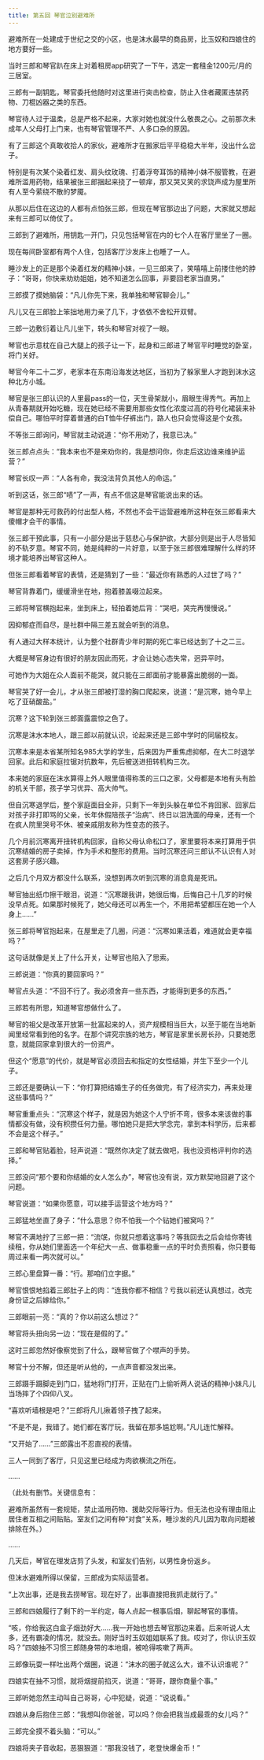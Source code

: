 ```yaml
---
title: 第五回 琴官泣别避难所
---
```


避难所在一处建成于世纪之交的小区，也是沫水最早的商品房，比玉奴和四娘住的地方要好一些。

当时三郎和琴官趴在床上对着租房app研究了一下午，选定一套租金1200元/月的三居室。

三郎有一副钥匙，琴官委托他随时对这里进行突击检查，防止入住者藏匿违禁药物、刀棍凶器之类的东西。

琴官待人过于温柔，总是严格不起来，大家对她也就没什么敬畏之心。之前那次未成年人父母打上门来，也有琴官管理不严、人多口杂的原因。

有了三郎这个真敢收拾人的家伙，避难所才在搬家后平平稳稳大半年，没出什么岔子。

特别是有次某个染着红发、肩头纹玫瑰、打着浮夸耳饰的精神小妹不服管教，在避难所滥用药物，结果被张三郎捆起来挠了一顿痒，那又哭又笑的求饶声成为屋里所有人至今萦绕不散的梦魇。

从那以后住在这边的人都有点怕张三郎，但现在琴官那边出了问题，大家就又想起来有三郎可以倚仗了。

三郎到了避难所，用钥匙一开门，只见包括琴官在内的七个人在客厅里坐了一圈。

现在每间卧室都有两个人住，包括客厅沙发床上也睡了一人。

睡沙发上的正是那个染着红发的精神小妹，一见三郎来了，笑嘻嘻上前搂住他的脖子：“哥哥，你快来劝劝姐姐，她不知道怎么回事，非要回老家当直男。”

三郎摸了摸她脑袋：“凡儿你先下来，我单独和琴官聊会儿。”

凡儿又在三郎脸上笨拙地用力亲了几下，才依依不舍松开双臂。

三郎一边敷衍着让凡儿坐下，转头和琴官对视了一眼。

琴官也示意枕在自己大腿上的孩子让一下，起身和三郎进了琴官平时睡觉的卧室，将门关好。

琴官今年二十二岁，老家本在东南沿海发达地区，当初为了躲家里人才跑到沫水这种北方小城。

琴官是张三郎认识的人里最pass的一位，天生骨架就小，眉眼生得秀气。再加上从青春期就开始吃糖，现在她已经不需要用那些女性化浓度过高的符号化裙装来补偿自己。哪怕平时穿着普通的白T恤牛仔裤出门，路人也只会觉得这是个女孩。

不等张三郎询问，琴官就主动说道：“你不用劝了，我意已决。”

张三郎点点头：“我本来也不是来劝你的，我是想问你，你走后这边谁来维护运营？”

琴官长叹一声：“人各有命，我没法背负其他人的命运。”

听到这话，张三郎“啧”了一声，有点不信这是琴官能说出来的话。

琴官是那种无可救药的付出型人格，不然也不会干运营避难所这种在张三郎看来大傻帽才会干的事情。

张三郎干预此事，只有一小部分是出于慈悲心与保护欲，大部分则是出于人尽皆知的不轨歹意。琴官不同，她是纯粹的一片好意，以至于张三郎很难理解什么样的环境才能培养出琴官这种人。

但张三郎看着琴官的表情，还是猜到了一些：“最近你有熟悉的人过世了吗？”

琴官背靠着门，缓缓滑坐在地，抱着膝盖啜泣起来。

三郎将琴官横抱起来，坐到床上，轻拍着她后背：“哭吧，哭完再慢慢说。”

因抑郁症而自尽，是社群中隔三差五就会听到的消息。

有人通过大样本统计，认为整个社群青少年时期的死亡率已经达到了十之二三。

大概是琴官身边有很好的朋友因此而死，才会让她心态失常，迥异平时。

可她作为大姐在众人面前不能哭，就只能在三郎面前才能暴露出脆弱的一面。

琴官哭了好一会儿，才从张三郎被打湿的胸口爬起来，说道：“是沉寒，她今早上吃了亚硝酸盐。”

沉寒？这下轮到张三郎面露震惊之色了。

沉寒是沫水本地人，跟三郎以前就认识，论起来还是三郎中学时的同届校友。

沉寒本来是本省某所知名985大学的学生，后来因为严重焦虑抑郁，在大二时退学回家。此后和家庭拉锯对抗数年，先后被送进扭转机构三次。

本来她的家庭在沫水算得上外人眼里值得称羡的三口之家，父母都是本地有头有脸的机关干部，孩子学习优异、高大帅气。

但自沉寒退学后，整个家庭面目全非，只剩下一年到头躲在单位不肯回家、回家后对孩子非打即骂的父亲，长年休假陪孩子“治病”、终日以泪洗面的母亲，还有一个在疯人院里哭号不休、被亲戚朋友称为性变态的孩子。

几个月前沉寒离开扭转机构回家，自称父母认命松口了，家里要将本来打算用于供沉寒结婚的房子卖掉，作为手术和整形的费用。当时沉寒还问三郎认不认识有人对这套房子感兴趣。

之后几个月双方都没什么联系，没想到再次听到沉寒的消息竟是死讯。

琴官抽出纸巾擦干眼泪，说道：“沉寒跟我讲，她很后悔，后悔自己十几岁的时候没早点死。如果那时候死了，她父母还可以再生一个，不用把希望都压在她一个人身上……”

张三郎将琴官抱起来，在屋里走了几圈，问道：“沉寒如果活着，难道就会更幸福吗？”

这句话就像是关上了什么开关，让琴官也陷入了思索。

三郎说道：“你真的要回家吗？”

琴官点头道：“不回不行了。我必须舍弃一些东西，才能得到更多的东西。”

三郎若有所思，知道琴官想做什么了。

琴官的祖父是改革开放第一批富起来的人，资产规模相当巨大，以至于能在当地新闻里经常看到他的名字。在那个讲究宗族的地方，琴官是家里长房长孙，只要她愿意，就能回家拿到很大的一份资产。

但这个“愿意”的代价，就是琴官必须回去和指定的女性结婚，并生下至少一个儿子。

三郎还是要确认一下：“你打算把结婚生子的任务做完，有了经济实力，再来处理这些事情吗？”

琴官重重点头：“沉寒这个样子，就是因为她这个人宁折不弯，很多本来该做的事情都没有做，没有积攒任何力量。哪怕她只是把大学念完，拿到本科学历，后来都不会是这个样子。”

三郎和琴官贴着脸，轻声说道：“既然你决定了就去做吧，我也没资格评判你的选择。”

三郎没问“那个要和你结婚的女人怎么办”，琴官也没有说，双方默契地回避了这个问题。

琴官说道：“如果你愿意，可以接手运营这个地方吗？”

三郎猛地坐直了身子：“什么意思？你不怕我一个个钻她们被窝吗？”

琴官不满地拧了三郎一把：“流氓，你就只想着这事吗？等我回去之后会给你寄钱续租，你从她们里面选一个年纪大一点、做事稳重一点的平时负责照看，你只要每周过来看一两次就可以。”

三郎心里盘算一番：“行。那咱们立字据。”

琴官恨恨地掐着三郎肚子上的肉：“连我你都不相信？亏我以前还认真想过，改完身份证之后嫁给你。”

三郎眼前一亮：“真的？你以前这么想过？”

琴官将头扭向另一边：“现在是假的了。”

这时三郎忽然好像察觉到了什么，跟琴官做了个噤声的手势。

琴官十分不解，但还是听从他的，一点声音都没发出来。

三郎蹑手蹑脚走到门口，猛地将门打开，正贴在门上偷听两人说话的精神小妹凡儿当场摔了个四仰八叉。

“喜欢听墙根是吧？”三郎将凡儿揪着领子拽了起来。

“不是不是，我错了。她们都在客厅玩，我留在那多尴尬啊。”凡儿连忙解释。

“又开始了……”三郎露出不忍直视的表情。

三人一同到了客厅，只见这里已经成为肉欲横流之所在。

……

（此处有删节。关键信息有：

避难所虽然有一套规矩，禁止滥用药物、援助交际等行为。但无法也没有理由阻止居住者互相之间贴贴。室友们之间有种“对食”关系，睡沙发的凡儿因为取向问题被排除在外。）

……

几天后，琴官在理发店剪了头发，和室友们告别，以男性身份返乡。

但沫水避难所得以保留，三郎成为实际运营者。

“上次出事，还是我去捞琴官。现在好了，出事直接把我抓走就行了。”

三郎和四娘履行了剩下的一半约定，每人点起一根事后烟，聊起琴官的事情。

“咳，你给我这白盒子烟劲好大……我一开始也想去琴官那边来着。后来听说人太多，还有霸凌的情况，就没去。刚好当时玉奴姐姐联系了我。哎对了，你认识玉奴吗？”四娘抽不习惯三郎随身带的本地烟，被呛得咳嗽了两声。

三郎像玩耍一样吐出两个烟圈，说道：“沫水的圈子就这么大，谁不认识谁呢？”

四娘实在抽不习惯，就将烟提前掐灭，说道：“哥哥，跟你商量个事。”

三郎听她忽然主动叫自己哥哥，心中犯疑，说道：“说说看。”

四娘从身后抱住三郎：“我想叫你爸爸，可以吗？你会把我当成最乖的女儿吗？”

三郎完全摸不着头脑：“可以。”

四娘将夹子音收起，恶狠狠道：“那我没钱了，老登快爆金币！”
